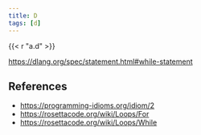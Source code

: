 ```yaml
---
title: D
tags: [d]
---
```


{{< r "a.d" >}}

<https://dlang.org/spec/statement.html#while-statement>

## References

- <https://programming-idioms.org/idiom/2>
- <https://rosettacode.org/wiki/Loops/For>
- <https://rosettacode.org/wiki/Loops/While>
